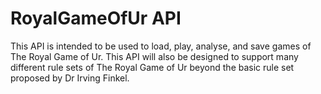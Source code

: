 # RoyalGameOfUr API

This API is intended to be used to load, play, analyse,
and save games of The Royal Game of Ur. This API will also
be designed to support many different rule sets of The
Royal Game of Ur beyond the basic rule set proposed by
Dr Irving Finkel.


